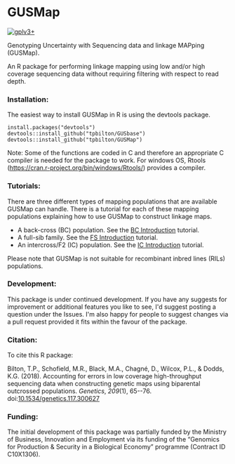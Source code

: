 # GUSMap

[![gplv3+](https://img.shields.io/badge/license-GPLv3-blue.svg)](https://www.gnu.org/licenses/gpl.html)

Genotyping Uncertainty with Sequencing data and linkage MAPping (GUSMap).

An R package for performing linkage mapping using low and/or high coverage sequencing data without requiring filtering with respect to read depth.

### Installation:

The easiest way to install GUSMap in R is using the devtools package.

```
install.packages("devtools")
devtools::install_github("tpbilton/GUSbase")
devtools::install_github("tpbilton/GUSMap")
```

Note: Some of the functions are coded in C and therefore an appropriate C compiler is needed for the package to work. For windows OS, Rtools (https://cran.r-project.org/bin/windows/Rtools/) provides a compiler. 

### Tutorials:

There are three different types of mapping populations that are available GUSMap can handle. There is a tutorial for each of these mapping populations explaining how to use GUSMap to construct linkage maps.

* A back-cross (BC) population. See the [BC Introduction](http://htmlpreview.github.io/?https://github.com/tpbilton/GUSMap/blob/master/inst/doc/Introduction_BC.html) tutorial.
* A full-sib family. See the [FS Introduction](http://htmlpreview.github.io/?https://github.com/tpbilton/GUSMap/blob/master/inst/doc/Introduction_FS.html) tutorial.
* An intercross/F2 (IC) population. See the [IC Introduction](http://htmlpreview.github.io/?https://github.com/tpbilton/GUSMap/blob/master/inst/doc/Introduction_IC.html) tutorial.

Please note that GUSMap is not suitable for recombinant inbred lines (RILs) populations.

### Development:

This package is under continued development. If you have any suggests for improvement or additional features you like to see, I'd suggest posting a question under the Issues. I'm also happy for people to suggest changes via a pull request provided it fits within the favour of the package.

### Citation:

To cite this R package:

Bilton, T.P., Schofield, M.R., Black, M.A., Chagn&#233;, D., Wilcox, P.L., & Dodds, K.G. (2018). Accounting for errors in low coverage high-throughput sequencing data when constructing genetic maps using biparental outcrossed populations. *Genetics*, *209*(1), 65--76. doi:[10.1534/genetics.117.300627](http://www.genetics.org/content/209/1/65) 

### Funding:
The initial development of this package was partially funded by the Ministry of Business, Innovation and Employment via its funding of the “Genomics for Production & Security in a Biological Economy” programme (Contract ID C10X1306).
